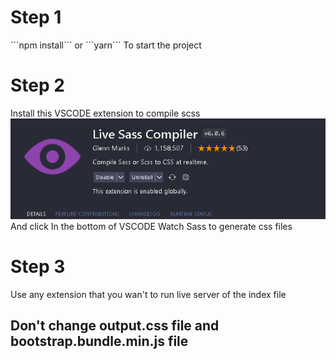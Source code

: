 # Step 1

´´´npm install´´´ or ´´´yarn´´´
To start the project

# Step 2

Install this VSCODE extension to compile scss
![Alt text](image.png)
And click In the bottom of VSCODE Watch Sass to generate css files

# Step 3

Use any extension that you wan't to run live server of the index file

## Don't change output.css file and bootstrap.bundle.min.js file
